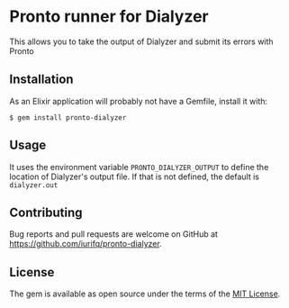 # Pronto runner for Dialyzer

This allows you to take the output of Dialyzer and submit its errors with Pronto

## Installation

As an Elixir application will probably not have a Gemfile, install it with:

    $ gem install pronto-dialyzer

## Usage

It uses the environment variable `PRONTO_DIALYZER_OUTPUT` to define the location
of Dialyzer's output file. If that is not defined, the default is `dialyzer.out`

## Contributing

Bug reports and pull requests are welcome on GitHub at https://github.com/iurifq/pronto-dialyzer.


## License

The gem is available as open source under the terms of the [MIT License](http://opensource.org/licenses/MIT).
